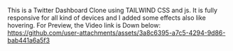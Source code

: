 This is a Twitter Dashboard Clone using TAILWIND CSS and js.
It is fully responsive for all kind of devices and I added some effects also like hovering.
For Preview, the Video link is Down below:
https://github.com/user-attachments/assets/3a8c6395-a7c5-4294-9d86-bab441a6a5f3


